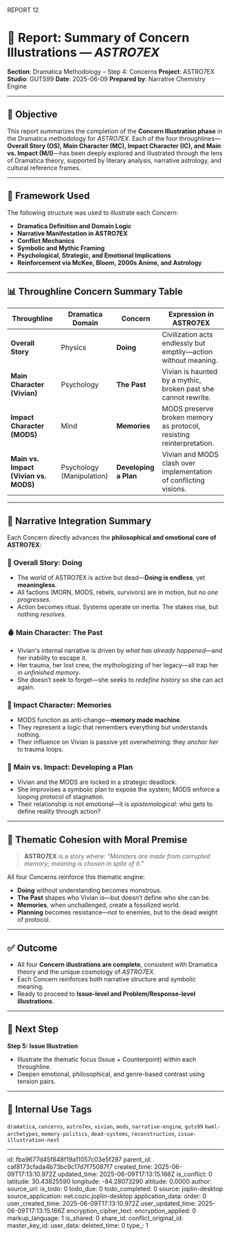 REPORT 12

# 📘 Report: Summary of Concern Illustrations — *ASTRO7EX*

**Section**: Dramatica Methodology – Step 4: Concerns
**Project**: ASTRO7EX
**Studio**: GUTS99
**Date**: 2025-06-09
**Prepared by**: Narrative Chemistry Engine

---

## 🎯 Objective

This report summarizes the completion of the **Concern Illustration phase** in the Dramatica methodology for *ASTRO7EX*. Each of the four throughlines—**Overall Story (OS), Main Character (MC), Impact Character (IC), and Main vs. Impact (M/I)**—has been deeply explored and illustrated through the lens of Dramatica theory, supported by literary analysis, narrative astrology, and cultural reference frames.

---

## 📐 Framework Used

The following structure was used to illustrate each Concern:

* **Dramatica Definition and Domain Logic**
* **Narrative Manifestation in ASTRO7EX**
* **Conflict Mechanics**
* **Symbolic and Mythic Framing**
* **Psychological, Strategic, and Emotional Implications**
* **Reinforcement via McKee, Bloom, 2000s Anime, and Astrology**

---

## 📊 Throughline Concern Summary Table

| Throughline                           | Dramatica Domain          | Concern               | Expression in ASTRO7EX                                               |
| ------------------------------------- | ------------------------- | --------------------- | -------------------------------------------------------------------- |
| **Overall Story**                     | Physics                   | **Doing**             | Civilization acts endlessly but emptily—action without meaning.      |
| **Main Character (Vivian)**           | Psychology                | **The Past**          | Vivian is haunted by a mythic, broken past she cannot rewrite.       |
| **Impact Character (MODS)**           | Mind                      | **Memories**          | MODS preserve broken memory as protocol, resisting reinterpretation. |
| **Main vs. Impact (Vivian vs. MODS)** | Psychology (Manipulation) | **Developing a Plan** | Vivian and MODS clash over implementation of conflicting visions.    |

---

## 🧩 Narrative Integration Summary

Each Concern directly advances the **philosophical and emotional core of ASTRO7EX**:

### 🔧 **Overall Story: Doing**

* The world of ASTRO7EX is active but dead—**Doing is endless**, yet **meaningless**.
* All factions (MORN, MODS, rebels, survivors) are in motion, but *no one progresses*.
* Action becomes ritual. Systems operate on inertia. The stakes rise, but nothing *resolves*.

### 🩸 **Main Character: The Past**

* Vivian's internal narrative is driven by *what has already happened*—and her inability to escape it.
* Her trauma, her lost crew, the mythologizing of her legacy—all trap her in *unfinished memory*.
* She doesn’t seek to forget—she seeks to *redefine history* so she can act again.

### 🧠 **Impact Character: Memories**

* MODS function as anti-change—**memory made machine**.
* They represent a logic that remembers everything but understands nothing.
* Their influence on Vivian is passive yet overwhelming: they *anchor her* to trauma loops.

### 🧭 **Main vs. Impact: Developing a Plan**

* Vivian and the MODS are locked in a strategic deadlock.
* She improvises a symbolic plan to expose the system; MODS enforce a looping protocol of stagnation.
* Their relationship is not emotional—it is *epistemological*: who gets to define reality through action?

---

## 🧪 Thematic Cohesion with Moral Premise

> **ASTRO7EX** is a story where:
> *“Monsters are made from corrupted memory; meaning is chosen in spite of it.”*

All four Concerns reinforce this thematic engine:

* **Doing** without understanding becomes monstrous.
* **The Past** shapes who Vivian is—but doesn’t define who she can be.
* **Memories**, when unchallenged, create a fossilized world.
* **Planning** becomes resistance—not to enemies, but to the dead weight of protocol.

---

## ✅ Outcome

* All four **Concern illustrations are complete**, consistent with Dramatica theory and the unique cosmology of *ASTRO7EX*.
* Each Concern reinforces both narrative structure and symbolic meaning.
* Ready to proceed to **Issue-level and Problem/Response-level illustrations**.

---

## 🏁 Next Step

**Step 5: Issue Illustration**

* Illustrate the thematic focus (Issue + Counterpoint) within each throughline.
* Deepen emotional, philosophical, and genre-based contrast using tension pairs.

---

## 🧪 Internal Use Tags

`dramatica`, `concerns`, `astro7ex`, `vivian`, `mods`, `narrative-engine`, `guts99`
`kwml-archetypes`, `memory-politics`, `dead-systems`, `reconstruction`, `issue-illustration-next`

---


id: fba9677d45f848f19a11057c03e5f297
parent_id: caf8173cfada4b73bc9c17d7f75087f7
created_time: 2025-06-09T17:13:10.972Z
updated_time: 2025-06-09T17:13:15.166Z
is_conflict: 0
latitude: 30.43825590
longitude: -84.28073290
altitude: 0.0000
author: 
source_url: 
is_todo: 0
todo_due: 0
todo_completed: 0
source: joplin-desktop
source_application: net.cozic.joplin-desktop
application_data: 
order: 0
user_created_time: 2025-06-09T17:13:10.972Z
user_updated_time: 2025-06-09T17:13:15.166Z
encryption_cipher_text: 
encryption_applied: 0
markup_language: 1
is_shared: 0
share_id: 
conflict_original_id: 
master_key_id: 
user_data: 
deleted_time: 0
type_: 1